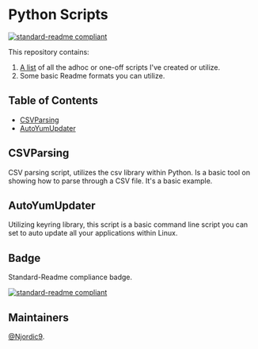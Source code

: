 # Python Scripts

[![standard-readme compliant](https://img.shields.io/badge/readme%20style-standard-brightgreen.svg?style=flat-square)](https://github.com/Njordic9/pythonscripts_readme)

This repository contains:

1. [A list](README.md) of all the adhoc or one-off scripts I've created or utilize.
2. Some basic Readme formats you can utilize.

## Table of Contents

- [CSVParsing](#csvparsing)
- [AutoYumUpdater](#autoyumupdater)

## CSVParsing

CSV parsing script, utilizes the csv library within Python.  Is a basic tool on showing how to parse through a CSV file.  It's a basic example.

## AutoYumUpdater

Utilizing keyring library, this script is a basic command line script you can set to auto update all your applications within Linux.

## Badge

Standard-Readme compliance badge.

[![standard-readme compliant](https://img.shields.io/badge/readme%20style-standard-brightgreen.svg?style=flat-square)](https://github.com/RichardLitt/standard-readme)

## Maintainers

[@Njordic9](https://github.com/Njordic9).

